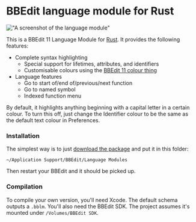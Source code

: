 BBEdit language module for Rust
===============================

!["A screenshot of the language module"](https://raw.githubusercontent.com/ogham/Rust.bblm/master/screenshot.png)

This is a BBEdit 11 Language Module for [Rust](http://www.rust-lang.org). It provides the following features:

- Complete syntax highlighting
    - Special support for lifetimes, attributes, and identifiers
    - Customisable colours using the [BBEdit 11 colour thing](http://barebones.com/products/bbedit/bbedit11.html)
- Language features
    - Go to start of/end of/previous/next function
    - Go to named symbol
    - Indexed function menu

By default, it highlights anything beginning with a capital letter in a certain colour. To turn this off, just change the Identifier colour to be the same as the default text colour in Preferences.

### Installation

The simplest way is to just [download the package](https://github.com/ogham/Rust.bblm/releases/tag/0.2) and put it in this folder:

    ~/Application Support/BBEdit/Language Modules

Then restart your BBEdit and it should be picked up.

### Compilation

To compile your own version, you'll need Xcode. The default schema outputs a `.bblm`. You'll also need the BBEdit SDK. The project assumes it's mounted under `/Volumes/BBEdit SDK`.
